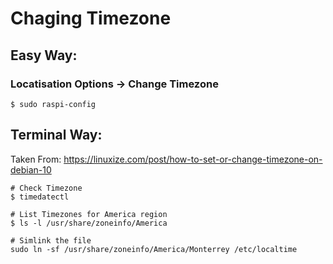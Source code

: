 # Chaging Timezone

## Easy Way:

### Locatisation Options -> Change Timezone
```
$ sudo raspi-config
```

## Terminal Way:
Taken From: https://linuxize.com/post/how-to-set-or-change-timezone-on-debian-10

```
# Check Timezone
$ timedatectl

# List Timezones for America region
$ ls -l /usr/share/zoneinfo/America

# Simlink the file
sudo ln -sf /usr/share/zoneinfo/America/Monterrey /etc/localtime
```
